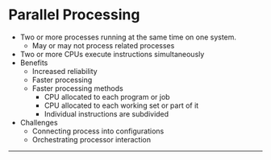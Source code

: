 # Parallel Processing
- Two or more processes running at the same time on one system.
    - May or may not process related processes
- Two or more CPUs execute instructions simultaneously
- Benefits
    - Increased reliability
    - Faster processing
    - Faster processing methods
        - CPU allocated to each program or job
        - CPU allocated to each working set or part of it
        - Individual instructions are subdivided
- Challenges
    - Connecting process into configurations
    - Orchestrating processor interaction
----------------------

